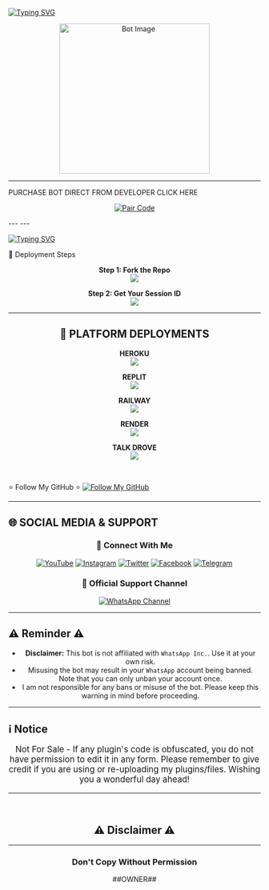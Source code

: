 <a href="https://git.io/typing-svg"><img src="https://readme-typing-svg.demolab.com?font=Pink+Ops+One&size=100&pause=1000&color=500&center=true&width=1000&height=200&lines=NEXUS-XMD" alt="Typing SVG" /></a>
  </div>
<div align="center">
  <img src="https://files.catbox.moe/0vlnn0.jpg" alt="Bot Image" width="300"/>
</div>

---
PURCHASE BOT DIRECT FROM DEVELOPER CLICK HERE
<p align="center">
  <a href="https://pr-driller-gho2.onrender.com" target="_blank">
    <img alt="Pair Code" src="https://img.shields.io/badge/CLICK HERE-⚡ GET YOUR BOT NOW ⚡-gold?style=for-the-badge&logo=whatsapp&logoColor=white&labelColor=black"/>
  </a>
</p>
---
---
</p>
<p align='center'>

 [![Typing SVG](https://readme-typing-svg.herokuapp.com?font=monospace-ExtraBold&color=blue&lines=𝗙𝗢𝗥𝗞+𝗔𝗡𝗗+𝗦𝗧𝗔𝗥+⭐+𝗥𝗘𝗣𝗢)](https://git.io/typing-svg)
 <p align="lift">
 <a 

<h2 align="center">🚀 Deployment Steps</h2>

<p align="center">
<b>Step 1: Fork the Repo</b><br>
<a href="https://github.com/Pkdriller/NEXUS-XMD/fork">
  <img src="https://img.shields.io/badge/Fork%20Repo-181717?style=for-the-badge&logo=github&logoColor=white" />
</a>
</p>

<p align="center">
<b>Step 2: Get Your Session ID</b><br>
<a href="https://nexus-xmd-piar.onrender.com">
  <img src="https://img.shields.io/badge/Get%20Session%20ID-00C8A9?style=for-the-badge&logo=google&logoColor=white" />
</a>
</p>

---

<h2 align="center">🚀 PLATFORM DEPLOYMENTS</h2>

<p align="center">
<b>HEROKU</b><br>
<a href="https://pkxmdverificationweb.vercel.app/Pkdriller">
  <img src="https://img.shields.io/badge/Deploy%20To%20Heroku-430098?style=for-the-badge&logo=heroku&logoColor=white" />
</a>
</p>


<p align="center">
<b>REPLIT</b><br>
<a href="https://replit.com/github/Pkdriller/NEXUS-XMD">
  <img src="https://img.shields.io/badge/Deploy%20To%20Replit-667881?style=for-the-badge&logo=replit&logoColor=white" />
</a>
</p>

<p align="center">
<b>RAILWAY</b><br>
<a href="https://railway.app/new/template?template=https://github.com/Pkdriller/NEXUS-XMD">
  <img src="https://img.shields.io/badge/Deploy%20To%20Railway-4B2B36?style=for-the-badge&logo=railway&logoColor=white" />
</a>
</p>


<p align="center">
<b>RENDER</b><br>
<a href="https://render.com/">
  <img src="https://img.shields.io/badge/Deploy%20To%20Render-2F2F2F?style=for-the-badge&logo=render&logoColor=white" />
</a>
</p>

<p align="center">
<b>TALK DROVE</b><br>
<a href="https://host.talkdrove.com/auth/signup?ref=31E3F0E2">
  <img src="https://img.shields.io/badge/TalkDrive-0088cc?style=for-the-badge&logo=telegram&logoColor=white" />
</a>
</p>

<br>

⭐ Follow My GitHub ⭐
[![Follow My GitHub](https://img.shields.io/static/v1?label=Follow%20My%20GitHub&message=GitHub&color=181717&style=for-the-badge&logo=github&logoColor=white)](https://github.com/pkdriller)  


---
## 🌐 **SOCIAL MEDIA & SUPPORT**

<div align="center">

### 🚀 **Connect With Me**
  
[![YouTube](https://img.shields.io/badge/YouTube-%23FF0000.svg?style=for-the-badge&logo=YouTube&logoColor=white)](https://www.youtube.com/@Pktech-1911)
[![Instagram](https://img.shields.io/badge/Instagram-%23E4405F.svg?style=for-the-badge&logo=Instagram&logoColor=white)](https://www.instagram.com/pk_tech01?igsh=MTM0Y2p3ZHpxMXZraA==)
[![Twitter](https://img.shields.io/badge/X-%23000000.svg?style=for-the-badge&logo=X&logoColor=white)](https://twitter.com/pkdriller)
[![Facebook](https://img.shields.io/badge/Facebook-%231877F2.svg?style=for-the-badge&logo=Facebook&logoColor=white)](https://www.facebook.com/profile.php?id=100091580206517)
[![Telegram](https://img.shields.io/badge/Telegram-%2326A5E4.svg?style=for-the-badge&logo=Telegram&logoColor=white)](https://t.me/dev_pkdrillerbot)



### 📢 **Official Support Channel**
  
[![WhatsApp Channel](https://img.shields.io/badge/Join_WhatsApp_Channel-25D366?style=for-the-badge&logo=whatsapp&logoColor=white)](https://whatsapp.com/channel/0029Vad7YNyJuyA77CtIPX0x)


***

<h2 align="left">⚠️ Reminder ⚠️</h2>
<p style="text-align: center; font-size: 1.2em;">

- **Disclaimer:** This bot is not affiliated with `WhatsApp Inc.`. Use it at your own risk.
- Misusing the bot may result in your `WhatsApp` account being banned. Note that you can only unban your account once.
- I am not responsible for any bans or misuse of the bot. Please keep this warning in mind before proceeding.

---

<h2 align="left">ℹ️ Notice</h2>
<p style="text-align: center; font-size: 1.2em;">
  Not For Sale - If any plugin's code is obfuscated, you do not have permission to edit it in any form. Please remember to give credit if you are using or re-uploading my plugins/files. Wishing you a wonderful day ahead!</p>
  
---

<br>
<h2 align="center"> ⚠️ Disclaimer ⚠️
 </h2>
 
 ---

<h3 align="center"> Don't Copy Without Permission 
</h3>

##OWNER##
